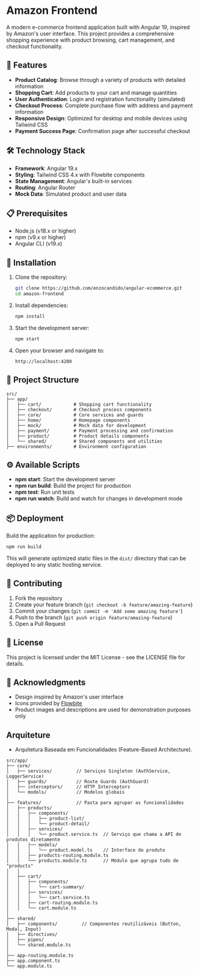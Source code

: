 # Amazon Frontend

A modern e-commerce frontend application built with Angular 19, inspired by Amazon's user interface. This project provides a comprehensive shopping experience with product browsing, cart management, and checkout functionality.

## 🚀 Features

- **Product Catalog**: Browse through a variety of products with detailed information
- **Shopping Cart**: Add products to your cart and manage quantities
- **User Authentication**: Login and registration functionality (simulated)
- **Checkout Process**: Complete purchase flow with address and payment information
- **Responsive Design**: Optimized for desktop and mobile devices using Tailwind CSS
- **Payment Success Page**: Confirmation page after successful checkout

## 🛠️ Technology Stack

- **Framework**: Angular 19.x
- **Styling**: Tailwind CSS 4.x with Flowbite components
- **State Management**: Angular's built-in services
- **Routing**: Angular Router
- **Mock Data**: Simulated product and user data

## 📋 Prerequisites

- Node.js (v18.x or higher)
- npm (v9.x or higher)
- Angular CLI (v19.x)

## 🔧 Installation

1. Clone the repository:

   ```bash
   git clone https://github.com/enzocandido/angular-ecommerce.git
   cd amazon-frontend
   ```

2. Install dependencies:

   ```bash
   npm install
   ```

3. Start the development server:
   ```bash
   npm start
   ```
4. Open your browser and navigate to:
   ```
   http://localhost:4200
   ```

## 📁 Project Structure

```
src/
├── app/
│   ├── cart/            # Shopping cart functionality
│   ├── checkout/        # Checkout process components
│   ├── core/            # Core services and guards
│   ├── home/            # Homepage components
│   ├── mock/            # Mock data for development
│   ├── payment/         # Payment processing and confirmation
│   ├── product/         # Product details components
│   └── shared/          # Shared components and utilities
├── environments/        # Environment configuration
```

## ⚙️ Available Scripts

- **npm start**: Start the development server
- **npm run build**: Build the project for production
- **npm test**: Run unit tests
- **npm run watch**: Build and watch for changes in development mode

## 📦 Deployment

Build the application for production:

```bash
npm run build
```

This will generate optimized static files in the `dist/` directory that can be deployed to any static hosting service.

## 🤝 Contributing

1. Fork the repository
2. Create your feature branch (`git checkout -b feature/amazing-feature`)
3. Commit your changes (`git commit -m 'Add some amazing feature'`)
4. Push to the branch (`git push origin feature/amazing-feature`)
5. Open a Pull Request

## 📝 License

This project is licensed under the MIT License - see the LICENSE file for details.

## 🙏 Acknowledgments

- Design inspired by Amazon's user interface
- Icons provided by [Flowbite](https://flowbite.com/)
- Product images and descriptions are used for demonstration purposes only

## Arquiteture

- Arquitetura Baseada em Funcionalidades (Feature-Based Architecture).

```
src/app/
├── core/
│   ├── services/         // Serviços Singleton (AuthService, LoggerService)
│   ├── guards/           // Route Guards (AuthGuard)
│   ├── interceptors/     // HTTP Interceptors
│   └── models/           // Modelos globais
│
├── features/             // Pasta para agrupar as funcionalidades
│   ├── products/
│   │   ├── components/
│   │   │   ├── product-list/
│   │   │   └── product-detail/
│   │   ├── services/
│   │   │   └── product.service.ts  // Serviço que chama a API de produtos diretamente
│   │   ├── models/
│   │   │   └── product.model.ts    // Interface do produto
│   │   ├── products-routing.module.ts
│   │   └── products.module.ts      // Módulo que agrupa tudo de "products"
│   │
│   ├── cart/
│   │   ├── components/
│   │   │   └── cart-summary/
│   │   ├── services/
│   │   │   └── cart.service.ts
│   │   ├── cart-routing.module.ts
│   │   └── cart.module.ts
│
├── shared/
│   ├── components/         // Componentes reutilizáveis (Button, Modal, Input)
│   ├── directives/
│   ├── pipes/
│   └── shared.module.ts
│
├── app-routing.module.ts
├── app.component.ts
└── app.module.ts
```